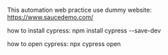 This automation web practice use dummy website: https://www.saucedemo.com/

how to install cypress: 
npm install cypress --save-dev

how to open cypress: 
npx cypress open

